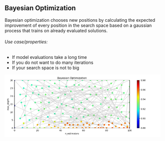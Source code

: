 ## Bayesian Optimization
Bayesian optimization chooses new positions by calculating the expected improvement of every position in the search space based on a gaussian process that trains on already evaluated solutions.

###### Use case/properties:
- If model evaluations take a long time
- If you do not want to do many iterations
- If your search space is not to big

<p align="center">
<img src="./plots/search_path_Bayesian Optimization.png" width="1000"/>
</p>

<br>
